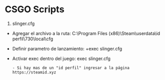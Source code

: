<h1>CSGO Scripts</h1>

1. slinger.cfg
* Agregar el archivo a la ruta: C:\Program Files (x86)\Steam\userdata\id perfil\730\local\cfg <br>
* Definir parametro de lanzamiento: +exec slinger.cfg <br>
* Activar exec dentro del juego: exec slinger.cfg

      - Si hay mas de un "id perfil" ingresar a la página https://steamid.xyz
